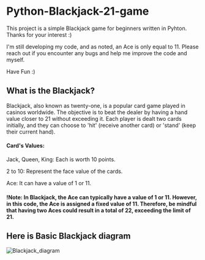 # Python-Blackjack-21-game
This project is a simple Blackjack game for beginners written in Pyhton. Thanks for your interest :)

I'm still developing my code, and as noted, an Ace is only equal to 11. Please reach out if you encounter any bugs and help me improve the code and myself.

Have Fun :)

## What is the Blackjack?
Blackjack, also known as twenty-one, is a popular card game played in casinos worldwide.
The objective is to beat the dealer by having a hand value closer to 21 without exceeding it.
Each player is dealt two cards initially, and they can choose to 'hit' (receive another card) or 'stand' (keep their current hand).

#### Card's Values:
Jack, Queen, King: Each is worth 10 points. 

2 to 10: Represent the face value of the cards. 

Ace: It can have a value of 1 or 11.

#### !Note: In Blackjack, the Ace can typically have a value of 1 or 11. However, in this code, the Ace is assigned a fixed value of 11. Therefore, be mindful that having two Aces could result in a total of 22, exceeding the limit of 21.

## Here is Basic Blackjack diagram

![Blackjack_diagram](https://github.com/YasinEfeee/Python-Blackjak-21-game/assets/87756643/5529a1b4-4a96-4a8e-86d0-b71285ac2fcb)

